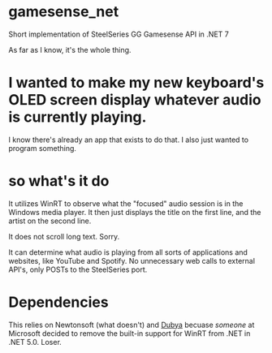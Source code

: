 # gamesense_net
Short implementation of SteelSeries GG Gamesense API in .NET 7

As far as I know, it's the whole thing.

# I wanted to make my new keyboard's OLED screen display whatever audio is currently playing.

I know there's already an app that exists to do that. I also just wanted to program something.

# so what's it do

It utilizes WinRT to observe what the "focused" audio session is in the Windows media player. It then just displays the title on the first line, and the artist on the second line.

It does not scroll long text. Sorry.

It can determine what audio is playing from all sorts of applications and websites, like YouTube and Spotify. No unnecessary web calls to external API's, only POSTs to the SteelSeries port.

# Dependencies

This relies on Newtonsoft (what doesn't) and [Dubya](https://www.nuget.org/packages/Dubya.WindowsMediaController/) becuase <i>someone</i> at Microsoft decided to remove the built-in support for WinRT from .NET in .NET 5.0. Loser.
